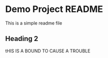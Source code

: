 # Demo Project README

This is a simple readme file


## Heading 2 


tHIS IS A BOUND TO CAUSE A TROUBLE
